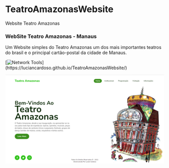 # TeatroAmazonasWebsite
Website Teatro Amazonas

### WebSite Teatro Amazonas - Manaus
Um Website simples do Teatro Amazonas um dos mais importantes teatros do brasil e o principal cartão-postal da cidade de Manaus.

[![Network Tools](https://img.shields.io/badge/-🌐%20TeatroAmazonas%20Link-000?)](https://luciancardoso.github.io/TeatroAmazonasWebsite/)

![alt text](https://raw.githubusercontent.com/luciancardoso/TeatroAmazonasWebsite/main/website.png)
